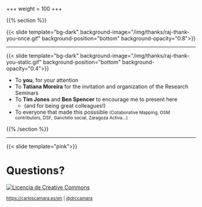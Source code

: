 +++
weight = 100
+++


{{% section %}}

{{< slide template="bg-dark" background-image="/img/thanks/raj-thank-you-once.gif" background-position="bottom" background-opacity="0.8">}}

<!-- {{< slide template="bg-dark" background-image="/img/thanks/thanks-brad-pitt-loop-once.webp" background-opacity="0.8">}} -->


---

 {{< slide template="bg-dark" background-image="/img/thanks/raj-thank-you-static.gif" background-position="bottom" background-opacity="0.4">}} 


* To **you**, for your attention
* To **Tatiana Moreira** for the invitation and organization of the Research Seminars
* To **Tim Jones** and **Ben Spencer** to encourage me to present here
  * (and for being great colleagues!)
* To everyone that made this posssible <small>(Collaborative Mapping, OSM contributors, DSF, Ganchillo social, Zaragoza Activa...)</small>


<!-- <a rel="license" href="http://creativecommons.org/licenses/by-sa/4.0/"><img alt="Licencia de Creative Commons" style="border-width:0" src="https://i.creativecommons.org/l/by-sa/4.0/88x31.png" /></a><br /><small>Esta obra está bajo una <a rel="license" href="http://creativecommons.org/licenses/by-sa/4.0/">licencia de Creative Commons Reconocimiento-CompartirIgual 4.0 Internacional</a>.</small> -->

{{% /section %}}

---

{{< slide template="pink">}}

# Questions?

<a rel="license" href="http://creativecommons.org/licenses/by-sa/4.0/"><img alt="Licencia de Creative Commons" style="border-width:0" src="https://i.creativecommons.org/l/by-sa/4.0/88x31.png" />

<small>https://carloscamara.es/en | <i class="fab fa-twitter"></i>[@drccamara](https://twitter.com/drccamara)</small>